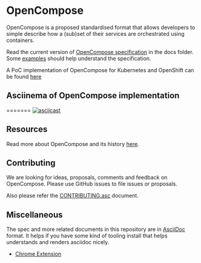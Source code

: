 # OpenCompose

OpenCompose is a proposed standardised format that allows developers to simple describe how a (sub)set of their services are orchestrated using containers.

Read the current version of [OpenCompose specification](docs/opencompose-specification.asc) in the docs folder. Some [examples](examples) should help understand the specification.

A PoC implementation of OpenCompose for Kubernetes and OpenShift can be found [here](https://github.com/pradeepto/kompose/tree/opencompose)

## Asciinema of OpenCompose implementation
=======
[![asciicast](https://asciinema.org/a/7f7dw37n37m5kfn7v9uh1pn1w.png)](https://asciinema.org/a/7f7dw37n37m5kfn7v9uh1pn1w)


## Resources

Read more about OpenCompose and its history [here](original-spec-documents).

## Contributing

We are looking for ideas, proposals, comments and feedback on OpenCompose. Please use GitHub issues to file issues or proposals.

Also please refer the [CONTRIBUTING.asc](CONTRIBUTING.asc) document.

## Miscellaneous
The spec and more related documents in this repository are in [AsciiDoc](http://asciidoctor.org) format. It helps if you have some kind of tooling install that helps understands and renders asciidoc nicely.

* [Chrome Extension](https://github.com/asciidoctor/asciidoctor-chrome-extension)
